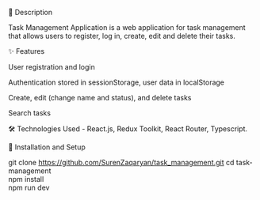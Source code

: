 📖 Description

Task Management Application is a web application for task management that allows users to register, log in, create, edit and delete their tasks.

<!-- --------------------------------------------- -->

✨ Features

User registration and login

Authentication stored in sessionStorage, user data in localStorage

Create, edit (change name and status), and delete tasks

Search tasks

<!-- --------------------------------------------- -->

🛠️ Technologies Used - React.js, Redux Toolkit, React Router, Typescript.

<!-- --------------------------------------------- -->

🚀 Installation and Setup

git clone https://github.com/SurenZaqaryan/task_management.git
cd task-management  
npm install  
npm run dev
